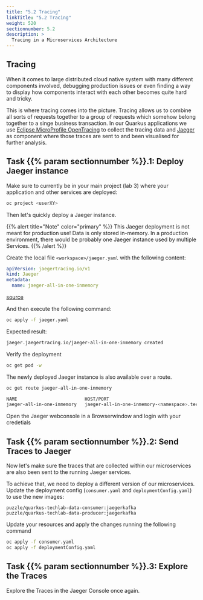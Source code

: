 ```yaml
---
title: "5.2 Tracing"
linkTitle: "5.2 Tracing"
weight: 520
sectionnumber: 5.2
description: >
  Tracing in a Microservices Architecture
---
```


## Tracing

When it comes to large distributed cloud native system with many different components involved, debugging production issues or even finding a way to display how components interact with each other becomes quite hard and tricky.

This is where tracing comes into the picture. Tracing allows us to combine all sorts of requests together to a group of requests which somehow belong together to a singe business transaction.
In our Quarkus applications we use [Eclipse MicroProfile OpenTracing](https://github.com/eclipse/microprofile-opentracing/blob/master/spec/src/main/asciidoc/microprofile-opentracing.asciidoc) to collect the tracing data and [Jaeger](https://www.jaegertracing.io/) as component where those traces are sent to and been visualised for further analysis.


## Task {{% param sectionnumber %}}.1: Deploy Jaeger instance

Make sure to currently be in your main project (lab 3) where your application and other services are deployed:

```bash
oc project <userXY>
```

Then let's quickly deploy a Jaeger instance.

{{% alert title="Note" color="primary" %}}
This Jaeger deployment is not meant for production use! Data is only stored in-memory. In a production environment, there would be probably one Jaeger instance used by multiple Services.
{{% /alert %}}


Create the local file `<workspace>/jaeger.yaml` with the following content:

```yaml
apiVersion: jaegertracing.io/v1
kind: Jaeger
metadata:
  name: jaeger-all-in-one-inmemory
```

[source](https://raw.githubusercontent.com/puzzle/amm-techlab/master/manifests/05.0/5.2/jaeger.yaml)

And then execute the following command:

```bash
oc apply -f jaeger.yaml

```

Expected result:

```bash
jaeger.jaegertracing.io/jaeger-all-in-one-inmemory created
```

Verify the deployment

```bash
oc get pod -w
```

The newly deployed Jaeger instance is also available over a route.

```bash
oc get route jaeger-all-in-one-inmemory
```

```bash
NAME                         HOST/PORT                                                                 PATH   SERVICES                           PORT    TERMINATION   WILDCARD
jaeger-all-in-one-inmemory   jaeger-all-in-one-inmemory-<namespace>.techlab.openshift.ch                      jaeger-all-in-one-inmemory-query   <all>   reencrypt     None
```

Open the Jaeger webconsole in a Browserwindow and login with your credetials


## Task {{% param sectionnumber %}}.2: Send Traces to Jaeger

Now let's make sure the traces that are collected within our microservices are also been sent to the running Jaeger services.

To achieve that, we need to deploy a different version of our microservices. Update the deployment config (`consumer.yaml` and `deploymentConfig.yaml`) to use the new images:

```
puzzle/quarkus-techlab-data-consumer:jaegerkafka
puzzle/quarkus-techlab-data-producer:jaegerkafka
```


Update your resources and apply the changes running the following command

```bash
oc apply -f consumer.yaml
oc apply -f deploymentConfig.yaml
```


## Task {{% param sectionnumber %}}.3: Explore the Traces

Explore the Traces in the Jaeger Console once again.
